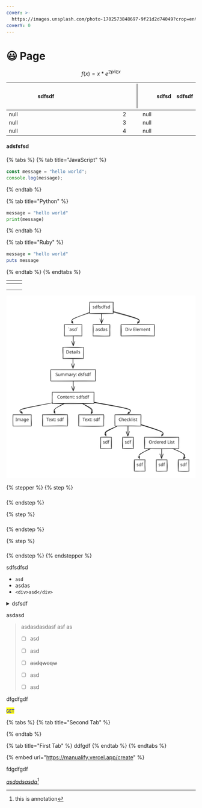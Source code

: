 ```yaml
---
cover: >-
  https://images.unsplash.com/photo-1702573848697-9f21d2d74049?crop=entropy&cs=srgb&fm=jpg&ixid=M3wxOTcwMjR8MHwxfHJhbmRvbXx8fHx8fHx8fDE3MDUzNTQ0MzB8&ixlib=rb-4.0.3&q=85
coverY: 0
---
```


# 😃 Page

$$f(x) = x * e^{2 pi i \xi x}$$

<table><thead><tr><th width="236" data-type="rating" data-max="5">sdfsdf</th><th width="40"></th><th width="40"></th><th data-type="rating" data-max="5"></th><th data-type="content-ref"></th><th><select multiple></select></th><th data-type="number"></th><th data-hidden>sdfsd</th><th data-hidden>sdfsdf</th></tr></thead><tbody><tr><td>null</td><td></td><td></td><td>2</td><td></td><td></td><td>null</td><td></td><td></td></tr><tr><td>null</td><td></td><td></td><td>3</td><td></td><td></td><td>null</td><td></td><td></td></tr><tr><td>null</td><td></td><td></td><td>4</td><td></td><td></td><td>null</td><td></td><td></td></tr></tbody></table>

#### adsfsfsd

{% tabs %}
{% tab title="JavaScript" %}
```javascript
const message = "hello world";
console.log(message);
```
{% endtab %}

{% tab title="Python" %}
```python
message = "hello world"
print(message)
```
{% endtab %}

{% tab title="Ruby" %}
```ruby
message = "hello world"
puts message
```
{% endtab %}
{% endtabs %}

<table data-view="cards"><thead><tr><th></th><th></th><th></th></tr></thead><tbody><tr><td></td><td></td><td></td></tr><tr><td></td><td></td><td></td></tr><tr><td></td><td></td><td></td></tr></tbody></table>

<img src=".gitbook/assets/file.excalidraw.svg" alt="" class="gitbook-drawing">

{% stepper %}
{% step %}
###


{% endstep %}

{% step %}
###


{% endstep %}

{% step %}
###


{% endstep %}
{% endstepper %}



sdfsdfsd

* `asd`
* asdas
* `<div>asd</div>`



<details>

<summary>dsfsdf</summary>

sdfsdf

![](https://images.unsplash.com/photo-1704397443263-d7467ecb8b48?crop=entropy\&cs=srgb\&fm=jpg\&ixid=M3wxOTcwMjR8MHwxfHJhbmRvbXx8fHx8fHx8fDE3MDUzNTQ0MzB8\&ixlib=rb-4.0.3\&q=85)

sdf

sdf



***

* [ ] sdf
* [ ] sdf
*
[ ]   1. sdf
  2. sdf
  3. sdf

</details>

asdasd

> asdasdasdasf asf as
>
> * [ ] asd
> * [ ] asd
> * [ ] ~~asdqweqw~~
> * [ ] asd
> * [ ] asd
>
>

dfgdfgdf

<mark style="color:blue;">`GET`</mark>&#x20;

{% tabs %}
{% tab title="Second Tab" %}

{% endtab %}

{% tab title="First Tab" %}
ddfgdf
{% endtab %}
{% endtabs %}

{% embed url="https://manualify.vercel.app/create" %}

fdgdfgdf

[_asdadsasda_](#user-content-fn-1)[^1]







[^1]: this is annotation

